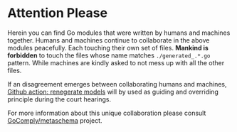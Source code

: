 # Attention Please

Herein you can find Go modules that were written by humans and machines together.
Humans and machines continue to collaborate in the above modules peacefully. Each
touching their own set of files. **Mankind is forbidden** to touch the files whose
name matches `./generated_.*.go` pattern. While machines are kindly asked to not
mess up with all the other files.

If an disagreement emerges between collaborating humans and machines,
[Github action: renegerate models](https://github.com/GoComply/oscalkit/blob/master/.github/workflows/regenerate-models.yml#L40)
will by used as guiding and overriding principle during the court hearings.

For more information about this unique collaboration please consult
[GoComply/metaschema](https://github.com/GoComply/metaschema) project.
